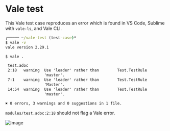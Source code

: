 # Vale test

This Vale test case reproduces an error which is found in VS Code, Sublime with `vale-ls`, and Vale CLI.

```cmd
┌───── ~/vale-test (test-case)*
$ vale -v
vale version 2.29.1

$ vale .

 test.adoc
 2:18   warning  Use 'leader' rather than        Test.TestRule 
                 'master'.                                     
 7:1    warning  Use 'leader' rather than        Test.TestRule 
                 'Master'.                                     
 14:54  warning  Use 'leader' rather than        Test.TestRule 
                 'master'.                                     

✖ 0 errors, 3 warnings and 0 suggestions in 1 file.
```

`modules/test.adoc:2:18` should not flag a Vale error.

![image](https://github.com/aireilly/vale-test/assets/74046732/8a716205-c93d-4b0c-9297-9d4fd1b50e44)


